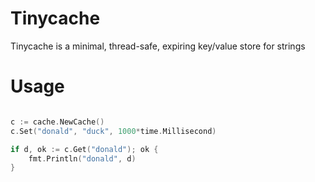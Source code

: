 # Tinycache
Tinycache is a minimal, thread-safe, expiring key/value store for strings

# Usage
``` go 

c := cache.NewCache()
c.Set("donald", "duck", 1000*time.Millisecond)

if d, ok := c.Get("donald"); ok {
    fmt.Println("donald", d)
}

```